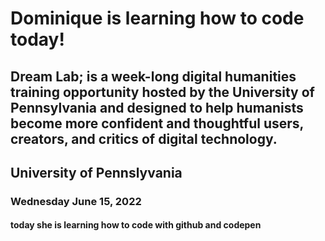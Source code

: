 # Dominique is learning how to code today!
## Dream Lab;  is a week-long digital humanities training opportunity hosted by the University of Pennsylvania and designed to help humanists become more confident and thoughtful users, creators, and critics of digital technology. 
## University of Pennslyvania 
### Wednesday June 15, 2022
#### today she is learning how to code with github and codepen 
 
